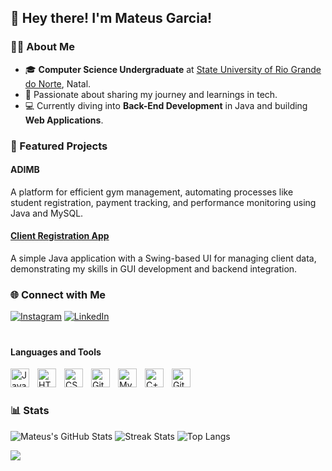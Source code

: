## 👋 Hey there! I'm Mateus Garcia!

### 👨‍💻 About Me
- 🎓 **Computer Science Undergraduate** at [State University of Rio Grande do Norte](https://portal.uern.br/), Natal.
- 🚀 Passionate about sharing my journey and learnings in tech.
- 💻 Currently diving into **Back-End Development** in Java and building **Web Applications**.

### 🚀 Featured Projects
#### ADIMB
A platform for efficient gym management, automating processes like student registration, payment tracking, and performance monitoring using Java and MySQL.

#### [Client Registration App](https://github.com/M2004GV/cadastro_cliente)
A simple Java application with a Swing-based UI for managing client data, demonstrating my skills in GUI development and backend integration.

### 🌐 Connect with Me
[![Instagram](https://img.shields.io/badge/Instagram-%23E4405F.svg?style=for-the-badge&logo=Instagram&logoColor=white)](https://instagram.com/garciamateus285)
[![LinkedIn](https://img.shields.io/badge/LinkedIn-%230077B5.svg?style=for-the-badge&logo=linkedin&logoColor=white)](https://linkedin.com/in/mateusgarciadesenvolvedor)
<br />

#


#### Languages and Tools
<img align="left" alt="Java" width="30px" style="padding-right:10px;" src="https://cdn.jsdelivr.net/gh/devicons/devicon/icons/java/java-original.svg"/>
<img align="left" alt="HTML" width="30px" style="padding-right:10px;" src="https://cdn.jsdelivr.net/gh/devicons/devicon/icons/html5/html5-plain.svg" />
<img align="left" alt="CSS" width="30px" style="padding-right:10px;" src="https://cdn.jsdelivr.net/gh/devicons/devicon/icons/css3/css3-plain.svg" />
<img align="left" alt="Git" width="30px" style="padding-right:10px;" src="https://cdn.jsdelivr.net/gh/devicons/devicon/icons/git/git-original.svg" />
<img align="left" alt="MySQL" width="30px" style="padding-right:10px;" src="https://cdn.jsdelivr.net/gh/devicons/devicon/icons/mysql/mysql-original.svg" />
<img align="left" alt="C++" width="30px" style="padding-right:10px;" src="https://cdn.jsdelivr.net/gh/devicons/devicon/icons/cplusplus/cplusplus-line.svg" />
<img align="left" alt="GitHub" width="30px" style="padding-right:10px;" src="https://cdn.jsdelivr.net/gh/devicons/devicon/icons/github/github-original.svg" />
<br />

#

### 📊 Stats
![Mateus's GitHub Stats](https://github-readme-stats.vercel.app/api?username=M2004GV&theme=github_dark&hide_border=true&include_all_commits=false&count_private=true)
![Streak Stats](https://github-readme-streak-stats.herokuapp.com/?user=M2004GV&theme=github_dark&hide_border=true)
![Top Langs](https://github-readme-stats.vercel.app/api/top-langs/?username=M2004GV&layout=compact&theme=github_dark&hide_border=true)

[![](https://visitcount.itsvg.in/api?id=M2004GV&icon=0&color=0)](https://visitcount.itsvg.in)

